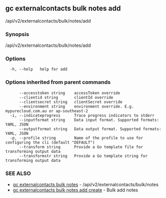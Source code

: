 ## gc externalcontacts bulk notes add

/api/v2/externalcontacts/bulk/notes/add

### Synopsis

/api/v2/externalcontacts/bulk/notes/add

### Options

```
  -h, --help   help for add
```

### Options inherited from parent commands

```
      --accesstoken string    accessToken override
      --clientid string       clientId override
      --clientsecret string   clientSecret override
      --environment string    environment override. E.g. mypurecloud.com.au or ap-southeast-2
  -i, --indicateprogress      Trace progress indicators to stderr
      --inputformat string    Data input format. Supported formats: YAML, JSON
      --outputformat string   Data output format. Supported formats: YAML, JSON
  -p, --profile string        Name of the profile to use for configuring the cli (default "DEFAULT")
      --transform string      Provide a Go template file for transforming output data
      --transformstr string   Provide a Go template string for transforming output data
```

### SEE ALSO

* [gc externalcontacts bulk notes](gc_externalcontacts_bulk_notes.html)	 - /api/v2/externalcontacts/bulk/notes
* [gc externalcontacts bulk notes add create](gc_externalcontacts_bulk_notes_add_create.html)	 - Bulk add notes


